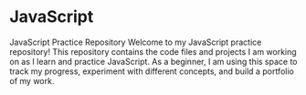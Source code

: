 # JavaScript
JavaScript Practice Repository Welcome to my JavaScript practice repository! This repository contains the code files and projects I am working on as I learn and practice JavaScript. As a beginner, I am using this space to track my progress, experiment with different concepts, and build a portfolio of my work.
